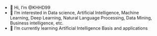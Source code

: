 - 👋 Hi, I’m @KHHD99
- 👀  I’m interested in Data science, Artificial Intelligence, Machine Learning, Deep Learning, Natural Language Processing, Data Mining, Business intelligence, etc.
- 🌱 I’m currently learning Artificial Intelligence Basis and applications


<!---
KHHD99/KHHD99 is a ✨ special ✨ repository because its `README.md` (this file) appears on your GitHub profile.
You can click the Preview link to take a look at your changes.
--->
